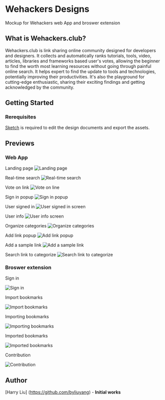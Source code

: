 # Wehackers Designs
Mockup for Wehackers web App and broswer extension

## What is Wehackers.club?
Wehackers.club is link sharing online community designed for developers and designers. It collects and automatically ranks tutorials, tools, video, articles, libraries and frameworks based user's votes, allowing the beginner to find the worth most learning resources without going through painful online search. It helps expert to find the update to tools and technologies, potentially improving their productivities. It's also the playground for cutting-edge enthusiastic, sharing their exciting findings and getting acknowledged by the community. 

## Getting Started
### Rerequisites
[Sketch](https://www.sketchapp.com) is required to edit the design documents and export the assets.

## Previews
### Web App
Landing page
![Landing page](web/home.png)

Real-time search
![Real-time search](web/search-result.png)

Vote on link
![Vote on line](web/vote.png)

Sign in popup
![Sign in popup](web/sign-In-popup.png)

User signed in
![User signed in screen](web/home-signed-in.png)

User info
![User info screen](web/user-info.png)

Organize categories
![Organize categories](web/manage-links.png)

Add link popup
![Add link popup](web/add-link.png)

Add a sample link
![Add a sample link](web/add-sample-link.png)

Search link to categorize
![Search link to categorize](web/links-to-categorize.png)

### Broswer extension

Sign in

![Sign in](broswer-extension/Sign-in.png)

Import bookmarks

![Import bookmarks](broswer-extension/Import-bookmarks.png)

Importing bookmarks

![Importing bookmarks](broswer-extension/Importing.png)

Imported bookmarks

![Imported bookmarks](broswer-extension/Imported.png)

Contribution

![Contribution](broswer-extension/Home.png)

## Author 
[Harry Liu] (https://github.com/byliuyang) - **Initial works**

 
 
  